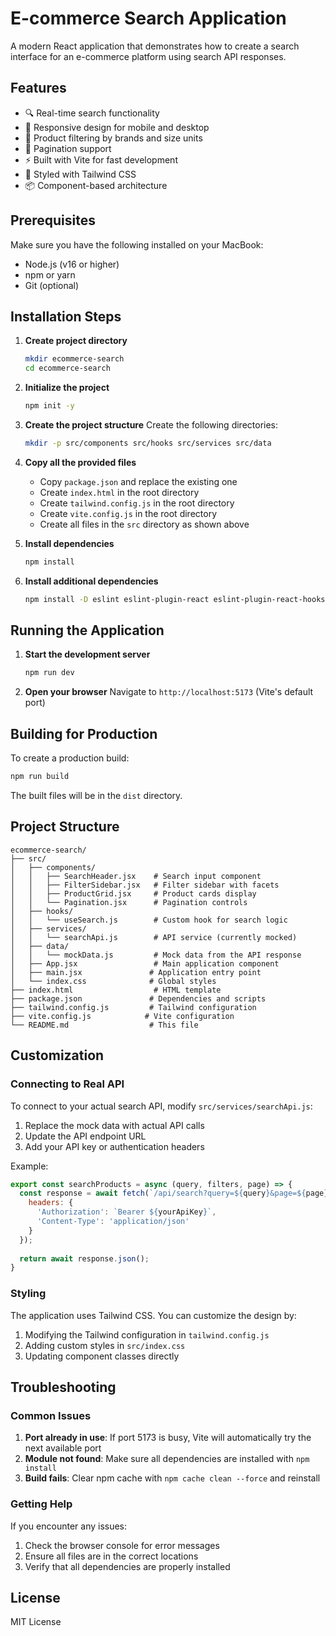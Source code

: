 # E-commerce Search Application

A modern React application that demonstrates how to create a search interface for an e-commerce platform using search API responses.

## Features

- 🔍 Real-time search functionality
- 📱 Responsive design for mobile and desktop
- 🔄 Product filtering by brands and size units
- 📄 Pagination support
- ⚡ Built with Vite for fast development
- 🎨 Styled with Tailwind CSS
- 📦 Component-based architecture

## Prerequisites

Make sure you have the following installed on your MacBook:

- Node.js (v16 or higher)
- npm or yarn
- Git (optional)

## Installation Steps

1. **Create project directory**
   ```bash
   mkdir ecommerce-search
   cd ecommerce-search
   ```

2. **Initialize the project**
   ```bash
   npm init -y
   ```

3. **Create the project structure**
   Create the following directories:
   ```bash
   mkdir -p src/components src/hooks src/services src/data
   ```

4. **Copy all the provided files**
   - Copy `package.json` and replace the existing one
   - Create `index.html` in the root directory
   - Create `tailwind.config.js` in the root directory
   - Create `vite.config.js` in the root directory
   - Create all files in the `src` directory as shown above

5. **Install dependencies**
   ```bash
   npm install
   ```

6. **Install additional dependencies**
   ```bash
   npm install -D eslint eslint-plugin-react eslint-plugin-react-hooks eslint-plugin-react-refresh @types/react @types/react-dom
   ```

## Running the Application

1. **Start the development server**
   ```bash
   npm run dev
   ```

2. **Open your browser**
   Navigate to `http://localhost:5173` (Vite's default port)

## Building for Production

To create a production build:

```bash
npm run build
```

The built files will be in the `dist` directory.

## Project Structure

```
ecommerce-search/
├── src/
│   ├── components/
│   │   ├── SearchHeader.jsx    # Search input component
│   │   ├── FilterSidebar.jsx   # Filter sidebar with facets
│   │   ├── ProductGrid.jsx     # Product cards display
│   │   └── Pagination.jsx      # Pagination controls
│   ├── hooks/
│   │   └── useSearch.js        # Custom hook for search logic
│   ├── services/
│   │   └── searchApi.js        # API service (currently mocked)
│   ├── data/
│   │   └── mockData.js         # Mock data from the API response
│   ├── App.jsx                 # Main application component
│   ├── main.jsx               # Application entry point
│   └── index.css              # Global styles
├── index.html                  # HTML template
├── package.json               # Dependencies and scripts
├── tailwind.config.js         # Tailwind configuration
├── vite.config.js            # Vite configuration
└── README.md                  # This file
```

## Customization

### Connecting to Real API

To connect to your actual search API, modify `src/services/searchApi.js`:

1. Replace the mock data with actual API calls
2. Update the API endpoint URL
3. Add your API key or authentication headers

Example:
```javascript
export const searchProducts = async (query, filters, page) => {
  const response = await fetch(`/api/search?query=${query}&page=${page}`, {
    headers: {
      'Authorization': `Bearer ${yourApiKey}`,
      'Content-Type': 'application/json'
    }
  });
  
  return await response.json();
}
```

### Styling

The application uses Tailwind CSS. You can customize the design by:

1. Modifying the Tailwind configuration in `tailwind.config.js`
2. Adding custom styles in `src/index.css`
3. Updating component classes directly

## Troubleshooting

### Common Issues

1. **Port already in use**: If port 5173 is busy, Vite will automatically try the next available port
2. **Module not found**: Make sure all dependencies are installed with `npm install`
3. **Build fails**: Clear npm cache with `npm cache clean --force` and reinstall

### Getting Help

If you encounter any issues:
1. Check the browser console for error messages
2. Ensure all files are in the correct locations
3. Verify that all dependencies are properly installed

## License

MIT License